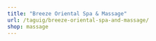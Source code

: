 ```yaml
---
title: "Breeze Oriental Spa & Massage"
url: /taguig/breeze-oriental-spa-and-massage/
shop: massage
---
```

